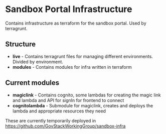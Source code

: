 # Sandbox Portal Infrastructure

Contains infrastructure as terraform for the sandbox portal. Used by terragrunt.

## Structure
+ **live** - Contains terragrunt files for managing different environments. Divided by environment.
+ **modules** - Contains modules for infra written in terraform

## Current modules
+ **magiclink** - Contains cognito, some lambdas for creating the magic link and lambda and API for signIn for frontend to connect
+ **cognitolambda** - Submodule for magiclink, creates and deploys the lambda and appropriate resources they need

These are currently temporarily deployed in https://github.com/GovStackWorkingGroup/sandbox-infra
